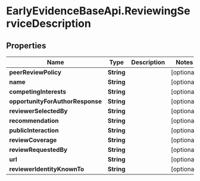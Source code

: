 # EarlyEvidenceBaseApi.ReviewingServiceDescription

## Properties
Name | Type | Description | Notes
------------ | ------------- | ------------- | -------------
**peerReviewPolicy** | **String** |  | [optional] 
**name** | **String** |  | [optional] 
**competingInterests** | **String** |  | [optional] 
**opportunityForAuthorResponse** | **String** |  | [optional] 
**reviewerSelectedBy** | **String** |  | [optional] 
**recommendation** | **String** |  | [optional] 
**publicInteraction** | **String** |  | [optional] 
**reviewCoverage** | **String** |  | [optional] 
**reviewRequestedBy** | **String** |  | [optional] 
**url** | **String** |  | [optional] 
**reviewerIdentityKnownTo** | **String** |  | [optional] 
